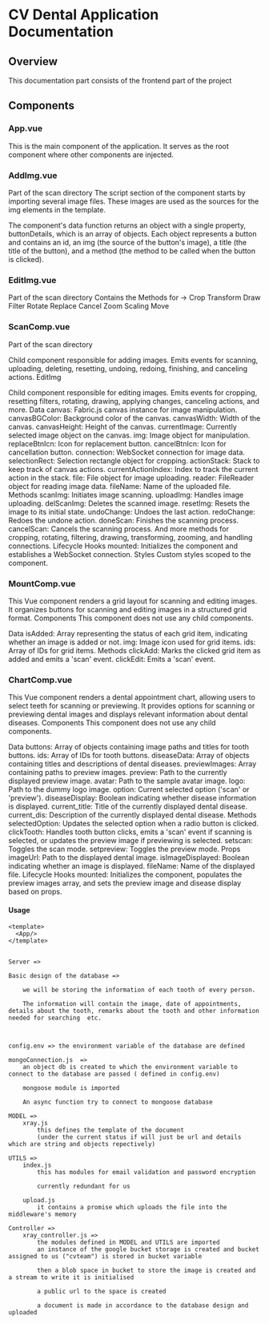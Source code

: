 # CV Dental Application Documentation

## Overview

This documentation part consists of the frontend part of the project

## Components

### App.vue

This is the main component of the application. It serves as the root component where other components are injected.


### AddImg.vue
Part of the scan directory
The script section of the component starts by importing several image files. These images are used as the sources for the img elements in the template.

The component's data function returns an object with a single property, buttonDetails, which is an array of objects. Each object represents a button and contains an id, an img (the source of the button's image), a title (the title of the button), and a method (the method to be called when the button is clicked).

### EditImg.vue
Part of the scan directory
Contains the Methods for ->
Crop
Transform
Draw
Filter
Rotate
Replace
Cancel
Zoom Scaling
Move

### ScanComp.vue
Part of the scan directory


Child component responsible for adding images.
Emits events for scanning, uploading, deleting, resetting, undoing, redoing, finishing, and canceling actions.
EditImg

Child component responsible for editing images.
Emits events for cropping, resetting filters, rotating, drawing, applying changes, canceling actions, and more.
Data
canvas: Fabric.js canvas instance for image manipulation.
canvasBGColor: Background color of the canvas.
canvasWidth: Width of the canvas.
canvasHeight: Height of the canvas.
currentImage: Currently selected image object on the canvas.
img: Image object for manipulation.
replaceBtnIcn: Icon for replacement button.
cancelBtnIcn: Icon for cancellation button.
connection: WebSocket connection for image data.
selectionRect: Selection rectangle object for cropping.
actionStack: Stack to keep track of canvas actions.
currentActionIndex: Index to track the current action in the stack.
file: File object for image uploading.
reader: FileReader object for reading image data.
fileName: Name of the uploaded file.
Methods
scanImg: Initiates image scanning.
uploadImg: Handles image uploading.
delScanImg: Deletes the scanned image.
resetImg: Resets the image to its initial state.
undoChange: Undoes the last action.
redoChange: Redoes the undone action.
doneScan: Finishes the scanning process.
cancelScan: Cancels the scanning process.
And more methods for cropping, rotating, filtering, drawing, transforming, zooming, and handling connections.
Lifecycle Hooks
mounted: Initializes the component and establishes a WebSocket connection.
Styles
Custom styles scoped to the component.


### MountComp.vue
This Vue component renders a grid layout for scanning and editing images.
 It organizes buttons for scanning and editing images in a structured grid format.
Components
This component does not use any child components.

Data
isAdded: Array representing the status of each grid item, indicating whether an image is added or not.
img: Image icon used for grid items.
ids: Array of IDs for grid items.
Methods
clickAdd: Marks the clicked grid item as added and emits a 'scan' event.
clickEdit: Emits a 'scan' event.

### ChartComp.vue
This Vue component renders a dental appointment chart, allowing users to select teeth for scanning or previewing. It provides options for scanning or previewing dental images and displays relevant information about dental diseases.
Components
This component does not use any child components.

Data
buttons: Array of objects containing image paths and titles for tooth buttons.
ids: Array of IDs for tooth buttons.
diseaseData: Array of objects containing titles and descriptions of dental diseases.
previewImages: Array containing paths to preview images.
preview: Path to the currently displayed preview image.
avatar: Path to the sample avatar image.
logo: Path to the dummy logo image.
option: Current selected option ('scan' or 'preview').
diseaseDisplay: Boolean indicating whether disease information is displayed.
current_title: Title of the currently displayed dental disease.
current_dis: Description of the currently displayed dental disease.
Methods
selectedOption: Updates the selected option when a radio button is clicked.
clickTooth: Handles tooth button clicks, emits a 'scan' event if scanning is selected, or updates the preview image if previewing is selected.
setscan: Toggles the scan mode.
setpreview: Toggles the preview mode.
Props
imageUrl: Path to the displayed dental image.
isImageDisplayed: Boolean indicating whether an image is displayed.
fileName: Name of the displayed file.
Lifecycle Hooks
mounted: Initializes the component, populates the preview images array, and sets the preview image and disease display based on props.



#### Usage

```vue
<template>
  <App/>
</template>


Server =>

Basic design of the database =>

    we will be storing the information of each tooth of every person.

    The information will contain the image, date of appointments, details about the tooth, remarks about the tooth and other information needed for searching  etc.



config.env => the environment variable of the database are defined

mongoConnection.js  => 
    an object db is created to which the environment variable to connect to the database are passed ( defined in config.env)

    mongoose module is imported 

    An async function try to connect to mongoose database

MODEL =>
    xray.js
        this defines the template of the document
        (under the current status if will just be url and details which are string and objects repectively)

UTILS =>
    index.js
        this has modules for email validation and password encryption

        currently redundant for us

    upload.js 
        it contains a promise which uploads the file into the middleware's memory 
     
Controller =>
    xray_controller.js =>
        the modules defined in MODEL and UTILS are imported 
        an instance of the google bucket storage is created and bucket assigned to us ("cvteam") is stored in bucket variable

        then a blob space in bucket to store the image is created and a stream to write it is initialised

        a public url to the space is created 

        a document is made in accordance to the database design and uploaded




        

